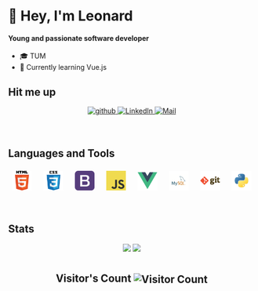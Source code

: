 
# 👋 Hey, I'm Leonard
#### Young and passionate software developer
- 🎓 TUM
- 🌱 Currently learning Vue.js

## Hit me up
<p align="center">
<a href="https://github.com/L30-stack" target="_blank">
<img src=https://img.shields.io/badge/github-%2324292e.svg?&style=for-the-badge&logo=github&logoColor=white alt=github style="margin-bottom: 5px;" />
</a>
<a href="https://www.linkedin.com/in/leonard-wei%C3%9F-957519232/" target="_blank">
<img alt="LinkedIn" src="https://img.shields.io/badge/linkedin%20-%230077B5.svg?&style=for-the-badge&logo=linkedin&logoColor=white"/>
</a>
<a href="mailto:le-w[at]gmx.de">
<img alt="Mail" src="https://img.shields.io/badge/Gmail-D14836?style=for-the-badge&logo=gmail&logoColor=white" />
</a>
</p> 
</br>

## Languages and Tools
<h3 align="center">
    <code style="max-height: 40px;"><img src="https://raw.githubusercontent.com/github/explore/80688e429a7d4ef2fca1e82350fe8e3517d3494d/topics/html/html.png" alt="javascript" height="40"></code>
    <span style="padding:10px"> </span>
    <code style="max-height: 40px;"><img src="https://raw.githubusercontent.com/github/explore/80688e429a7d4ef2fca1e82350fe8e3517d3494d/topics/css/css.png" alt="javascript" height="40"></code>
    <span style="padding:10px"> </span>
    <code style="max-height: 40px;"><img src="https://raw.githubusercontent.com/github/explore/80688e429a7d4ef2fca1e82350fe8e3517d3494d/topics/bootstrap/bootstrap.png" alt="javascript" height="40"></code>
    <span style="padding:10px"> </span>
    <code style="max-height: 40px;"><img src="https://raw.githubusercontent.com/github/explore/80688e429a7d4ef2fca1e82350fe8e3517d3494d/topics/javascript/javascript.png" alt="javascript" height="40"></code>
    <span style="padding:10px"> </span>
    <code style="max-height: 40px;"><img src="https://raw.githubusercontent.com/github/explore/80688e429a7d4ef2fca1e82350fe8e3517d3494d/topics/vue/vue.png" alt="javascript" height="40"></code>
    <span style="padding:10px"> </span>
    <code style="max-height: 40px;"><img src="https://raw.githubusercontent.com/github/explore/80688e429a7d4ef2fca1e82350fe8e3517d3494d/topics/mysql/mysql.png" alt="javascript" height="40"></code>
    <span style="padding:10px"> </span>
    <code><img height="40" src="https://raw.githubusercontent.com/github/explore/80688e429a7d4ef2fca1e82350fe8e3517d3494d/topics/git/git.png"></code>
    <span style="padding:10px"> </span>
    <code style="max-height: 40px;"><img src="https://raw.githubusercontent.com/github/explore/80688e429a7d4ef2fca1e82350fe8e3517d3494d/topics/python/python.png" alt="javascript" height="40"></code>
</h3>
</br>

## Stats
<div align="center">
    <img src="https://github-readme-stats.vercel.app/api?username=L30-stack&theme=radical&show_icons=true" />  
    <img src="https://github-readme-streak-stats.herokuapp.com/?user=L30-stack&theme=radical&show_icons=true" />
</div>

#

<footer>
    <h2 align="center">Visitor's Count <img align="center" src="https://profile-counter.glitch.me/L30-stack/count.svg" alt="Visitor Count" /></h2>
</footer>
